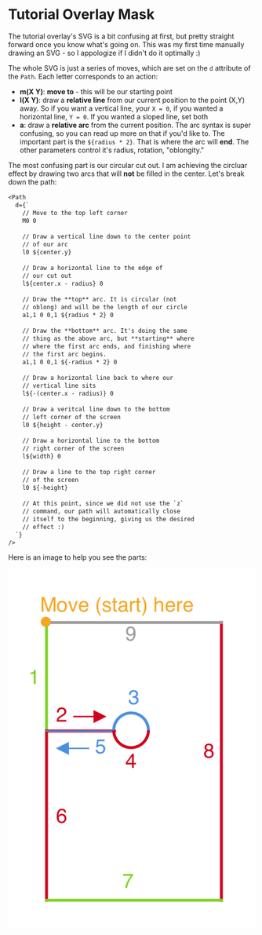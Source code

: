 # Tutorial Overlay Mask

The tutorial overlay's SVG is a bit confusing at first, but pretty straight forward once you know what's going on. This was my first time manually drawing an SVG - so I appologize if I didn't do it optimally :) 

The whole SVG is just a series of moves, which are set on the `d` attribute of the `Path`. Each letter corresponds to an action:
- **m(X Y)**: **move to** - this will be our starting point
- **l(X Y)**: draw a **relative line** from our current position to the point (X,Y) away. So if you want a vertical line, your `X = 0`, if you wanted a horizontal line, `Y = 0`. If you wanted a sloped line, set both
- **a**: draw a **relative arc** from the current position. The arc syntax is super confusing, so you can read up more on that if you'd like to. The important part is the `${radius * 2}`. That is where the arc will **end**. The other parameters control it's radius, rotation, "oblongity."

The most confusing part is our circular cut out. I am achieving the circluar effect by drawing two arcs that will **not** be filled in the center. Let's break down the path:

```
<Path
  d={`
    // Move to the top left corner
    M0 0

    // Draw a vertical line down to the center point 
    // of our arc
    l0 ${center.y}

    // Draw a horizontal line to the edge of 
    // our cut out
    l${center.x - radius} 0

    // Draw the **top** arc. It is circular (not 
    // oblong) and will be the length of our circle
    a1,1 0 0,1 ${radius * 2} 0

    // Draw the **bottom** arc. It's doing the same 
    // thing as the above arc, but **starting** where
    // where the first arc ends, and finishing where 
    // the first arc begins.
    a1,1 0 0,1 ${-radius * 2} 0

    // Draw a horizontal line back to where our 
    // vertical line sits
    l${-(center.x - radius)} 0

    // Draw a veritcal line down to the bottom 
    // left corner of the screen
    l0 ${height - center.y}

    // Draw a horizontal line to the bottom 
    // right corner of the screen
    l${width} 0

    // Draw a line to the top right corner 
    // of the screen
    l0 ${-height}

    // At this point, since we did not use the `z` 
    // command, our path will automatically close 
    // itself to the beginning, giving us the desired 
    // effect :) 
  `}
/>
```

Here is an image to help you see the parts:

![path](./Mask.path.png)
